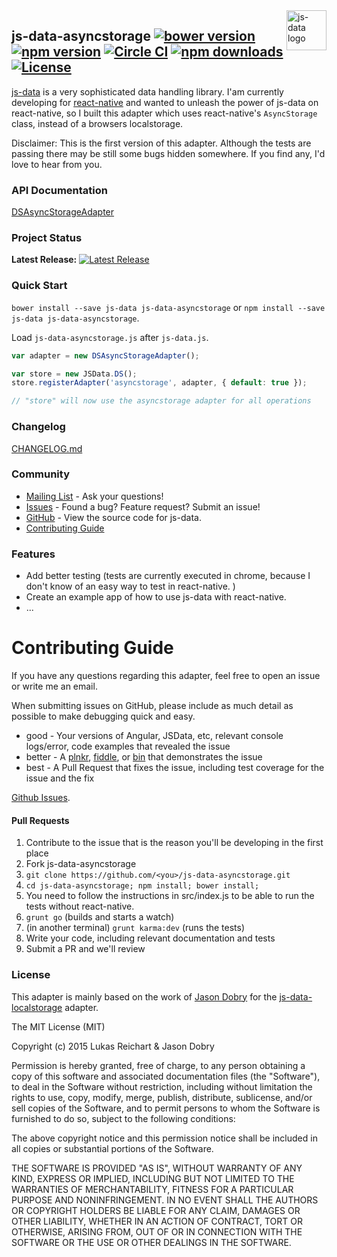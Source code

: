 <img src="https://raw.githubusercontent.com/js-data/js-data/master/js-data.png" alt="js-data logo" title="js-data" align="right" width="64" height="64" />

## js-data-asyncstorage [![bower version](https://img.shields.io/bower/v/js-data-asyncstorage.svg?style=flat-square)](https://www.npmjs.org/package/js-data-asyncstorage) [![npm version](https://img.shields.io/npm/v/js-data-asyncstorage.svg?style=flat-square)](https://www.npmjs.org/package/js-data-asyncstorage) [![Circle CI](https://img.shields.io/circleci/project/js-data/js-data-asyncstorage/master.svg?style=flat-square)](https://circleci.com/gh/js-data/js-data-asyncstorage/tree/master) [![npm downloads](https://img.shields.io/npm/dm/js-data-asyncstorage.svg?style=flat-square)](https://www.npmjs.org/package/js-data-asyncstorage) [![License](https://img.shields.io/badge/license-MIT-blue.svg?style=flat-square)](https://github.com/lukasreichart/js-data-asyncstorage/blob/master/LICENSE)

[js-data](https://github.com/js-data/js-data) is a very sophisticated data handling library. I'am currently
developing for [react-native](https://facebook.github.io/react-native/) and wanted
to unleash the power of js-data on react-native, so I built this adapter which uses react-native's ```AsyncStorage```
class, instead of a browsers localstorage.

Disclaimer: This is the first version of this adapter. Although the tests are passing there
may be still some bugs hidden somewhere. If you find any, I'd love to hear from you.

### API Documentation
[DSAsyncStorageAdapter](http://www.js-data.io/docs/dsasyncstorageadapter)

### Project Status

__Latest Release:__ [![Latest Release](https://img.shields.io/github/release/lukasreichart/js-data-asyncstorage.svg?style=flat-square)](https://github.com/lukasreichart/js-data-asyncstorage/releases)

### Quick Start
`bower install --save js-data js-data-asyncstorage` or `npm install --save js-data js-data-asyncstorage`.

Load `js-data-asyncstorage.js` after `js-data.js`.

```js
var adapter = new DSAsyncStorageAdapter();

var store = new JSData.DS();
store.registerAdapter('asyncstorage', adapter, { default: true });

// "store" will now use the asyncstorage adapter for all operations
```

### Changelog
[CHANGELOG.md](https://github.com/lukasreichart/js-data-asyncstorage/blob/master/CHANGELOG.md)

### Community
- [Mailing List](https://groups.io/org/groupsio/jsdata) - Ask your questions!
- [Issues](https://github.com/lukasreichart/js-data-asyncstorage/issues) - Found a bug? Feature request? Submit an issue!
- [GitHub](https://github.com/lukasreichart/js-data-asyncstorage) - View the source code for js-data.
- [Contributing Guide](https://github.com/lukasreichart/js-data-asyncstorage/blob/master/CONTRIBUTING.md)

### Features
- Add better testing (tests are currently executed in chrome, because I don't know of an easy way to test in react-native. )
- Create an example app of how to use js-data with react-native.
- ...

# Contributing Guide

If you have any questions regarding this adapter, feel free to open an issue or write me an email.

When submitting issues on GitHub, please include as much detail as possible to make debugging quick and easy.

- good - Your versions of Angular, JSData, etc, relevant console logs/error, code examples that revealed the issue
- better - A [plnkr](http://plnkr.co/), [fiddle](http://jsfiddle.net/), or [bin](http://jsbin.com/?html,output) that demonstrates the issue
- best - A Pull Request that fixes the issue, including test coverage for the issue and the fix

[Github Issues](https://github.com/lukasreichart/js-data-asyncstorage/issues).

#### Pull Requests

1. Contribute to the issue that is the reason you'll be developing in the first place
1. Fork js-data-asyncstorage
1. `git clone https://github.com/<you>/js-data-asyncstorage.git`
1. `cd js-data-asyncstorage; npm install; bower install;`
1. You need to follow the instructions in src/index.js to be able to run the tests without react-native.
1. `grunt go` (builds and starts a watch)
1. (in another terminal) `grunt karma:dev` (runs the tests)
1. Write your code, including relevant documentation and tests
1. Submit a PR and we'll review

### License

This adapter is mainly based on the work of [Jason Dobry](https://github.com/jmdobry)
for the [js-data-localstorage](https://github.com/js-data/js-data-localstorage) adapter.

The MIT License (MIT)

Copyright (c) 2015 Lukas Reichart & Jason Dobry

Permission is hereby granted, free of charge, to any person obtaining a copy
of this software and associated documentation files (the "Software"), to deal
in the Software without restriction, including without limitation the rights
to use, copy, modify, merge, publish, distribute, sublicense, and/or sell
copies of the Software, and to permit persons to whom the Software is
furnished to do so, subject to the following conditions:

The above copyright notice and this permission notice shall be included in all
copies or substantial portions of the Software.

THE SOFTWARE IS PROVIDED "AS IS", WITHOUT WARRANTY OF ANY KIND, EXPRESS OR
IMPLIED, INCLUDING BUT NOT LIMITED TO THE WARRANTIES OF MERCHANTABILITY,
FITNESS FOR A PARTICULAR PURPOSE AND NONINFRINGEMENT. IN NO EVENT SHALL THE
AUTHORS OR COPYRIGHT HOLDERS BE LIABLE FOR ANY CLAIM, DAMAGES OR OTHER
LIABILITY, WHETHER IN AN ACTION OF CONTRACT, TORT OR OTHERWISE, ARISING FROM,
OUT OF OR IN CONNECTION WITH THE SOFTWARE OR THE USE OR OTHER DEALINGS IN THE
SOFTWARE.
